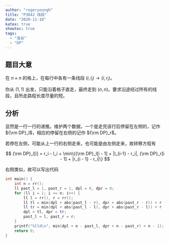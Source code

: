 ```yaml
---
author: "rogeryoungh"
title: "P3842 线段"
date: "2020-11-10"
katex: true
showtoc: true
tags:
  - "洛谷"
  - "DP"
---
```


## 题目大意

在 $n \times n$ 的格上，在每行中各有一条线段 $(i, l_i) \to (i, r_i)$。

你从 $(1,1)$ 出发，只能沿着格子直走，最终走到 $(n,n)$。要求沿途经过所有的线段，且所走路程长度尽量的短。

## 分析

显然是一行一行的递推。维护两个数据，一个是走完该行后停留在左侧的，记作 ${\rm DP}_l$，相应的停留在右侧的记作 ${\rm DP}_r$。

若停在左侧，可能从上一行的右侧走来，也可能是由左侧走来，故转移方程有

$$
{\rm DP}_l[i] = r_i - l_i + \min\{{\rm DP}_l[i - 1] + |l_{i-1} - r_i|, {\rm DP}_r[i - 1] + |r_{i - 1} - r_i|\}
$$

右侧类似，故可以写出代码

```cpp
int main() {
    int n = rr();
    ll past_l = 1, past_r = 1, dpl = 0, dpr = 0;
    for (ll i = 1; i <= n; i++) {
        ll l = rr(), r = rr();
        ll tl = min(dpl + abs(past_l - r), dpr + abs(past_r - r)) + r - l;
        ll tr = min(dpl + abs(past_l - l), dpr + abs(past_r - l)) + r - l;
        dpl = tl, dpr = tr;
        past_l = l, past_r = r;
    }
    printf("%lld\n", min(dpl + n - past_l, dpr + n - past_r) + n - 1);
    return 0;
}
```